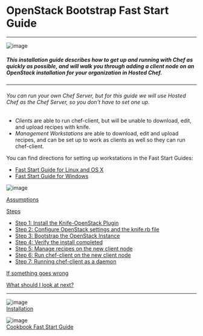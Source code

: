 OpenStack Bootstrap Fast Start Guide
====================================

  

* * * * *

![image](../attachments/24019295/24182870.png)

##### This installation guide describes how to get up and running with Chef as quickly as possible, and will walk you through adding a client node on an OpenStack installation for your organization in Hosted Chef.

* * * * *

  

###### You can run your own Chef Server, but for this guide we will use Hosted Chef as the Chef Server, so you don't have to set one up.

-   *Clients* are able to run chef-client, but will be unable to
    download, edit, and upload recipes with knife.
-   *Management Workstations* are able to download, edit and upload
    recipes, and can be set up to work as clients as well so they can
    run chef-client.

You can find directions for setting up workstations in the Fast Start
Guides:

-   [Fast Start Guide for Linux and OS
    X](Fast%20Start%20Guide.html "Fast Start Guide")
-   [Fast Start Guide for
    Windows](Fast%20Start%20Guide%20for%20Windows.html "Fast Start Guide for Windows")

  

![image](../attachments/24019295/24182866.jpg)

[Assumptions](#OpenStackBootstrapFastStartGuide-Assumptions)

[Steps](#OpenStackBootstrapFastStartGuide-Steps)

-   [Step 1: Install the Knife-OpenStack
    Plugin](#OpenStackBootstrapFastStartGuide-Step1%3AInstalltheKnifeOpenStackPlugin)
-   [Step 2: Configure OpenStack settings and the knife.rb
    file](#OpenStackBootstrapFastStartGuide-Step2%3AConfigureOpenStacksettingsandtheknife.rbfile)
-   [Step 3: Bootstrap the OpenStack
    Instance](#OpenStackBootstrapFastStartGuide-Step3%3ABootstraptheOpenStackInstance)
-   [Step 4: Verify the install
    completed](#OpenStackBootstrapFastStartGuide-Step4%3AVerifytheinstallcompleted)
-   [Step 5: Manage recipes on the new client
    node](#OpenStackBootstrapFastStartGuide-Step5%3AManagerecipesonthenewclientnode)
-   [Step 6: Run chef-client on the new client
    node](#OpenStackBootstrapFastStartGuide-Step6%3ARunchefclientonthenewclientnode)
-   [Step 7: Running chef-client as a
    daemon](#OpenStackBootstrapFastStartGuide-Step7%3ARunningchefclientasadaemon)

[If something goes
wrong](#OpenStackBootstrapFastStartGuide-Ifsomethinggoeswrong)

[What should I look at
next?](#OpenStackBootstrapFastStartGuide-WhatshouldIlookatnext%3F)

* * * * *

![image](../attachments/24019295/24182865.png)  
[Installation](Installation.html "Installation")

![image](../attachments/24019295/24182864.png)  
[Cookbook Fast Start
Guide](Cookbook%20Fast%20Start%20Guide.html "Cookbook Fast Start Guide")

  
  

  
